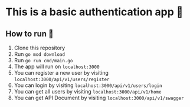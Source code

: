 # This is a basic authentication app 🌿

## How to run 👟

1. Clone this repository
2. Run `go mod download`
3. Run `go run cmd/main.go`
4. The app will run on `localhost:3000`
5. You can register a new user by visiting `localhost:3000/api/v1/users/register`
6. You can login by visiting `localhost:3000/api/v1/users/login`
7. You can get all users by visiting `localhost:3000/api/v1/home`
8. You can get API Document by visiting `localhost:3000/api/v1/swagger`



